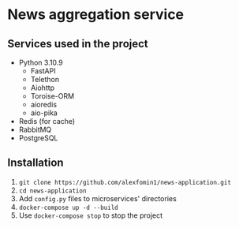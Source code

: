 # News aggregation service

## Services used in the project
- Python 3.10.9
    - FastAPI
    - Telethon
    - Aiohttp
    - Toroise-ORM
    - aioredis
    - aio-pika
- Redis (for cache)
- RabbitMQ
- PostgreSQL

## Installation
1. `git clone https://github.com/alexfomin1/news-application.git`
2. `cd news-application`
3. Add `config.py` files to microservices' directories
4. `docker-compose up -d --build`
3. Use `docker-compose stop` to stop the project
